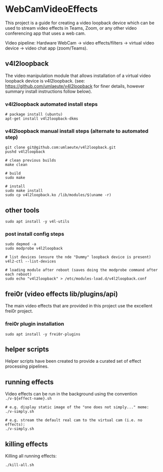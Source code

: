 # WebCamVideoEffects

This project is a guide for creating a video loopback device which can be used to stream video effects in Teams, Zoom, or any other video conferencing app that uses a web cam.

Video pipeline: Hardware WebCam -> video effects/filters -> virtual video device -> video chat app (zoom/Teams).

## v4l2loopback

The video manipulation module that allows installation of a virtual video loopback device is v4l2loopback.
(see: https://github.com/umlaeute/v4l2loopback for finer details, however summary install instructions follow below).

### v4l2loopback automated install steps

    # package install (ubuntu)
    apt-get install v4l2loopback-dkms

### v4l2loopback manual install steps (alternate to automated step)

    git clone git@github.com:umlaeute/v4l2loopback.git
    pushd v4l2loopback
    
    # clean previous builds
    make clean

    # build
    sudo make

    # install
    sudo make install
    sudo cp v4l2loopback.ko /lib/modules/$(uname -r)

## other tools

    sudo apt install -y v4l-utils

### post install config steps

    sudo depmod -a
    sudo modprobe v4l2loopback

    # list devices (ensure the nde "Dummy" loopback device is present)
    v4l2-ctl --list-devices

    # loading module after reboot (saves doing the modprobe command after each reboot)
    sudo echo "v4l2loopback" > /etc/modules-load.d/v4l2loopback.conf 

## frei0r (video effects lib/plugins/api)

The main video effects that are provided in this project use the excellent frei0r project.

### frei0r plugin installation

    sudo apt install -y frei0r-plugins

## helper scripts

Helper scripts have been created to provide a curated set of effect processing pipelines.

## running effects

Video effects can be run in the background using the convention `./v-${effect-name}.sh`

    # e.g. display static image of the "one does not simply..." meme:
    ./v-simply.sh

    # e.g. stream the default real cam to the virtual cam (i.e. no effects):
    ./v-simply.sh

## killing effects

Killing all running effects:

    ./kill-all.sh